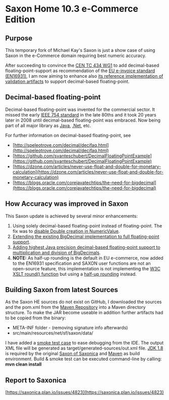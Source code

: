 # Saxon Home 10.3 e-Commerce Edition 

## Purpose
This temporary fork of Michael Kay's Saxon is just a show case of using Saxon in the e-Commerce domain requiring best numeric accuracy.

After succeeding to convince the [CEN TC 434 WG1](https://standards.cen.eu/dyn/www/f?p=204:22:0::::FSP_ORG_ID,FSP_LANG_ID:1971326,25&cs=1F9CEADFE13744B476C348D55B8E70B74) to add decimal-based floating-point-support as recommendation of the [EU e-invoice standard (EN16931)](https://ec.europa.eu/cefdigital/wiki/display/CEFDIGITAL/Compliance+with+eInvoicing+standard), I am now aiming to enhance also [its reference implementation of validation artifacts](https://github.com/ConnectingEurope/eInvoicing-EN16931) to support decimal-based floating-point.

## Decimal-based floating-point

Decimal-based floating-point was invented for the commercial sector.
It missed the early [IEEE 754 standard](https://ieeexplore.ieee.org/document/8766229) in the late 80ths and it took 20 years later in 2008 until decimal-based floating-point was embraced.
Now being part of all major library as [Java](https://docs.oracle.com/en/java/javase/11/docs/api/java.base/java/math/BigDecimal.html), [.Net](https://docs.microsoft.com/en-us/dotnet/api/system.decimal?view=net-5.0), etc.

For further information on decimal-based floating-point, see

* [http://speleotrove.com/decimal/decifaq.html](http://speleotrove.com/decimal/decifaq.html)
* [https://github.com/svanteschubert/DecimalFloatingPointExample](https://github.com/svanteschubert/DecimalFloatingPointExample)
* [https://dzone.com/articles/never-use-float-and-double-for-monetary-calculation](https://dzone.com/articles/never-use-float-and-double-for-monetary-calculation)
* [https://blogs.oracle.com/corejavatechtips/the-need-for-bigdecimal](https://blogs.oracle.com/corejavatechtips/the-need-for-bigdecimal)

## How Accuracy was improved in Saxon

This Saxon update is achieved by several minor enhancements:

1. Using solely decimal-based floating-point instead of floating-point.
   The fix was to [disable Double creation in NumericValue](https://github.com/svanteschubert/Saxon-HE/commit/fe8ca45c54622b467eb58fbaeae0d3edbe4461c7).
2. [Extending the existing BigDecimal implementation to full floating-point support](https://github.com/svanteschubert/Saxon-HE/commit/70d0a1197e298eb17dacf343553a2873352f2db2).
3. [Adding highest Java precision decimal-based floating-point support to multiplication and division of BigDecimals](https://github.com/svanteschubert/Saxon-HE/commit/68c538a364e8bfd8aa5598077521ad87fb297e88).
4. **NOTE:** As half-up rounding is the default in EU e-commerce, now added to the EN16931 specification and SAXON user functions are not an open-source feature, this implementation is not implementing the [W3C XSLT round() function](https://www.w3.org/TR/xpath-functions-31/#func-round) but using a [half-up rounding](https://docs.oracle.com/javase/8/docs/api/java/math/RoundingMode.html) instead.

## Building Saxon from latest Sources

As the Saxon HE sources do not exist on GitHub, I downloaded the sources and the pom.xml from the [Maven Repository](https://mvnrepository.com/artifact/net.sf.saxon/Saxon-HE) into a Maven directory structure.
To make the JAR become useable in addition further artifacts had to be copied from the binary:

* META-INF folder - (removing signature info afterwards)
* src/main/resources/net/sf/saxon/data/

I have added a [smoke test case](https://github.com/svanteschubert/Saxon-HE/blob/main/src/test/java/net/sf/saxon/DecimalBasedFloatingPointTest.java) to ease debugging from the IDE. The output XML file will be generated as target/generated-sources/out.xml file.
[JDK 1.8](https://openjdk.java.net/install/) is required by the original [Saxon of Saxonica](http://saxon.sourceforge.net/) and [Maven](https://maven.apache.org/download.cgi?Preferred=ftp://ftp.osuosl.org/pub/apache/) as build environment. 
Build & smoke test can be executed command-line by calling: **mvn clean install**

## Report to Saxonica

[https://saxonica.plan.io/issues/4823](https://saxonica.plan.io/issues/4823)
